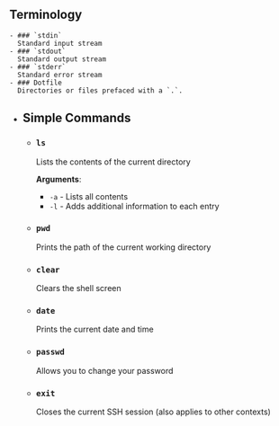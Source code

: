 ## Terminology
	- ### `stdin`
	  Standard input stream
	- ### `stdout`
	  Standard output stream
	- ### `stderr`
	  Standard error stream
	- ### Dotfile
	  Directories or files prefaced with a `.`.
- ## Simple Commands
	- ### `ls`
	  Lists the contents of the current directory
	  
	  **Arguments**:
	  * `-a` - Lists all contents
	  * `-l` - Adds additional information to each entry
	- ### `pwd`
	  Prints the path of the current working directory
	- ### `clear`
	  Clears the shell screen
	- ### `date`
	  Prints the current date and time
	- ### `passwd`
	  Allows you to change your password
	- ### `exit`
	  Closes the current SSH session (also applies to other contexts)